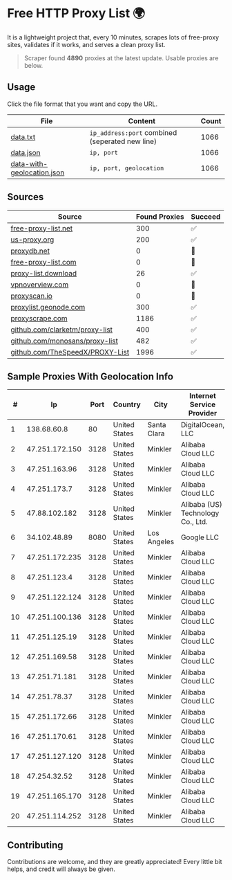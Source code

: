 
# Free HTTP Proxy List 🌍

It is a lightweight project that, every 10 minutes, scrapes lots of free-proxy sites, validates if it works, and serves a clean proxy list.


> Scraper found **4890** proxies at the latest update. Usable proxies are below.

## Usage

Click the file format that you want and copy the URL.


|File|Content|Count|
|----|-------|-----|
|[data.txt](https://raw.githubusercontent.com/themiralay/Proxy-List-World/master/data.txt)|`ip_address:port` combined (seperated new line)|1066|
|[data.json](https://raw.githubusercontent.com/themiralay/Proxy-List-World/master/data.json)|`ip, port`|1066|
|[data-with-geolocation.json](https://raw.githubusercontent.com/themiralay/Proxy-List-World/master/data-with-geolocation.json)|`ip, port, geolocation`|1066|

## Sources

|Source|Found Proxies|Succeed|
|------|-------------|-------|
|[free-proxy-list.net](https://free-proxy-list.net)|300|✅|
|[us-proxy.org](https://www.us-proxy.org)|200|✅|
|[proxydb.net](http://proxydb.net)|0|🚫|
|[free-proxy-list.com](https://free-proxy-list.com/?page=&port=&type%5B%5D=http&type%5B%5D=https&up_time=0&search=Search)|0|🚫|
|[proxy-list.download](https://www.proxy-list.download/HTTP)|26|✅|
|[vpnoverview.com](https://vpnoverview.com/privacy/anonymous-browsing/free-proxy-servers)|0|🚫|
|[proxyscan.io](https://www.proxyscan.io)|0|🚫|
|[proxylist.geonode.com](https://proxylist.geonode.com/api/proxy-list?limit=300&page=1&sort_by=lastChecked&sort_type=desc&protocols=http,https)|300|✅|
|[proxyscrape.com](https://api.proxyscrape.com/v2/?request=displayproxies&protocol=http&timeout=10000&country=all&ssl=all&anonymity=all)|1186|✅|
|[github.com/clarketm/proxy-list](https://raw.githubusercontent.com/clarketm/proxy-list/master/proxy-list-raw.txt)|400|✅|
|[github.com/monosans/proxy-list](https://raw.githubusercontent.com/monosans/proxy-list/main/proxies/http.txt)|482|✅|
|[github.com/TheSpeedX/PROXY-List](https://raw.githubusercontent.com/TheSpeedX/PROXY-List/master/http.txt)|1996|✅|


## Sample Proxies With Geolocation Info

|#|Ip|Port|Country|City|Internet Service Provider|
|-|--|----|-------|----|-------------------------|
|1|138.68.60.8|80|United States|Santa Clara|DigitalOcean, LLC|
|2|47.251.172.150|3128|United States|Minkler|Alibaba Cloud LLC|
|3|47.251.163.96|3128|United States|Minkler|Alibaba Cloud LLC|
|4|47.251.173.7|3128|United States|Minkler|Alibaba Cloud LLC|
|5|47.88.102.182|3128|United States|Minkler|Alibaba (US) Technology Co., Ltd.|
|6|34.102.48.89|8080|United States|Los Angeles|Google LLC|
|7|47.251.172.235|3128|United States|Minkler|Alibaba Cloud LLC|
|8|47.251.123.4|3128|United States|Minkler|Alibaba Cloud LLC|
|9|47.251.122.124|3128|United States|Minkler|Alibaba Cloud LLC|
|10|47.251.100.136|3128|United States|Minkler|Alibaba Cloud LLC|
|11|47.251.125.19|3128|United States|Minkler|Alibaba Cloud LLC|
|12|47.251.169.58|3128|United States|Minkler|Alibaba Cloud LLC|
|13|47.251.71.181|3128|United States|Minkler|Alibaba Cloud LLC|
|14|47.251.78.37|3128|United States|Minkler|Alibaba Cloud LLC|
|15|47.251.172.66|3128|United States|Minkler|Alibaba Cloud LLC|
|16|47.251.170.61|3128|United States|Minkler|Alibaba Cloud LLC|
|17|47.251.127.120|3128|United States|Minkler|Alibaba Cloud LLC|
|18|47.254.32.52|3128|United States|Minkler|Alibaba Cloud LLC|
|19|47.251.165.170|3128|United States|Minkler|Alibaba Cloud LLC|
|20|47.251.114.252|3128|United States|Minkler|Alibaba Cloud LLC|



## Contributing

Contributions are welcome, and they are greatly appreciated! Every
little bit helps, and credit will always be given.

